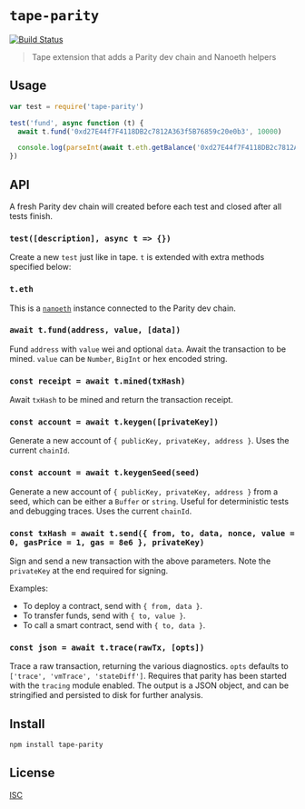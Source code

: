 # `tape-parity`

[![Build Status](https://travis-ci.org/hyperdivision/tape-parity.svg?branch=master)](https://travis-ci.org/hyperdivision/tape-parity)

> Tape extension that adds a Parity dev chain and Nanoeth helpers

## Usage

```js
var test = require('tape-parity')

test('fund', async function (t) {
  await t.fund('0xd27E44f7F4118DB2c7812A363f5B76859c20e0b3', 10000)

  console.log(parseInt(await t.eth.getBalance('0xd27E44f7F4118DB2c7812A363f5B76859c20e0b3')))
})
```

## API

A fresh Parity dev chain will created before each test and closed after all
tests finish.

### `test([description], async t => {})`

Create a new `test` just like in tape. `t` is extended with extra methods
specified below:

### `t.eth`

This is a [`nanoeth`](https://github.com/hyperdivision/nanoeth) instance
connected to the Parity dev chain.

### `await t.fund(address, value, [data])`

Fund `address` with `value` wei and optional `data`. Await the transaction to be
mined. `value` can be `Number`, `BigInt` or hex encoded string.

### `const receipt = await t.mined(txHash)`

Await `txHash` to be mined and return the transaction receipt.

### `const account = await t.keygen([privateKey])`

Generate a new account of `{ publicKey, privateKey, address }`.
Uses the current `chainId`.

### `const account = await t.keygenSeed(seed)`

Generate a new account of `{ publicKey, privateKey, address }` from a seed,
which can be either a `Buffer` or `string`. Useful for deterministic tests and
debugging traces.
Uses the current `chainId`.

### `const txHash = await t.send({ from, to, data, nonce, value = 0, gasPrice = 1, gas = 8e6 }, privateKey)`

Sign and send a new transaction with the above parameters. Note the `privateKey`
at the end required for signing.

Examples:

* To deploy a contract, send with `{ from, data }`.
* To transfer funds, send with `{ to, value }`.
* To call a smart contract, send with `{ to, data }`.

### `const json = await t.trace(rawTx, [opts])`

Trace a raw transaction, returning the various diagnostics. `opts` defaults to
`['trace', 'vmTrace', 'stateDiff']`. Requires that parity has been started with
the `tracing` module enabled. The output is a JSON object, and can be stringified
and persisted to disk for further analysis.


## Install

```sh
npm install tape-parity
```

## License

[ISC](LICENSE)
